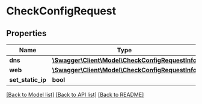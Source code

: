 # CheckConfigRequest

## Properties
Name | Type | Description | Notes
------------ | ------------- | ------------- | -------------
**dns** | [**\Swagger\Client\Model\CheckConfigRequestInfo**](CheckConfigRequestInfo.md) |  | [optional] 
**web** | [**\Swagger\Client\Model\CheckConfigRequestInfo**](CheckConfigRequestInfo.md) |  | [optional] 
**set_static_ip** | **bool** |  | [optional] 

[[Back to Model list]](../../README.md#documentation-for-models) [[Back to API list]](../../README.md#documentation-for-api-endpoints) [[Back to README]](../../README.md)

